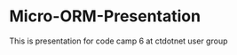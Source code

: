 Micro-ORM-Presentation
======================

This is presentation for code camp 6 at ctdotnet user group

